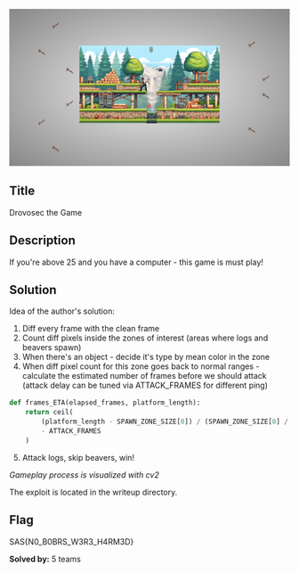 ![](../../images/ppc_drovosec.png)

## Title
Drovosec the Game

## Description
If you're above 25 and you have a computer - this game is must play!

## Solution
Idea of the author's solution:
1) Diff every frame with the clean frame
2) Count diff pixels inside the zones of interest (areas where logs and beavers spawn)
3) When there's an object - decide it's type by mean color in the zone
4) When diff pixel count for this zone goes back to normal ranges - calculate the estimated number of frames before we should attack (attack delay can be tuned via ATTACK_FRAMES for different ping)
```python
def frames_ETA(elapsed_frames, platform_length):
    return ceil(
        (platform_length - SPAWN_ZONE_SIZE[0]) / (SPAWN_ZONE_SIZE[0] / elapsed_frames)
        - ATTACK_FRAMES
    )
```
5) Attack logs, skip beavers, win!

*Gameplay process is visualized with cv2*

The exploit is located in the writeup directory.

## Flag
SAS{N0_B0BRS_W3R3_H4RM3D}

**Solved by:** 5 teams